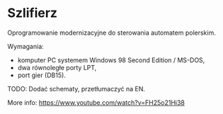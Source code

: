 # Szlifierz
Oprogramowanie modernizacyjne do sterowania automatem polerskim.

Wymagania:
- komputer PC systemem Windows 98 Second Edition / MS-DOS,
- dwa równoległe porty LPT,
- port gier (DB15).

TODO:
Dodać schematy, przetłumaczyć na EN.

More info: https://www.youtube.com/watch?v=FH25o21Hi38
